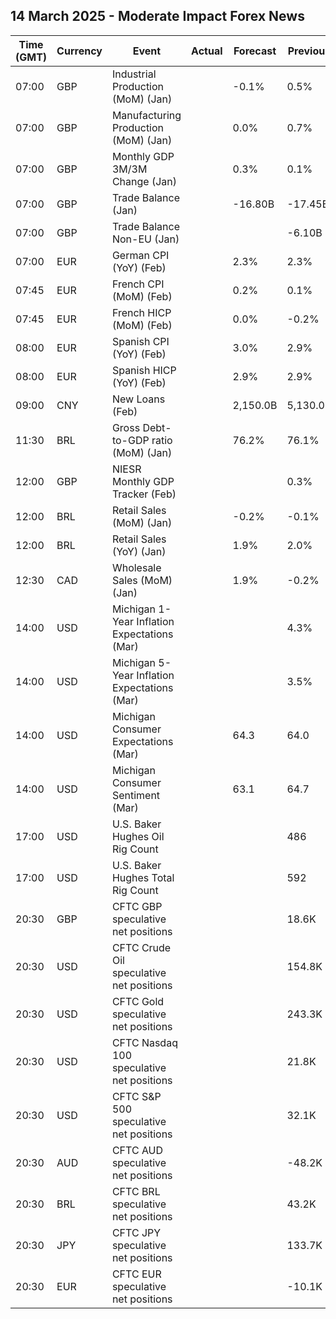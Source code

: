 ## 14 March 2025 - Moderate Impact Forex News

| Time (GMT) | Currency | Event | Actual | Forecast | Previous |
|------|----------|-------|--------|----------|----------|
| 07:00 | GBP | Industrial Production (MoM) (Jan) |  | -0.1% | 0.5% |
| 07:00 | GBP | Manufacturing Production (MoM) (Jan) |  | 0.0% | 0.7% |
| 07:00 | GBP | Monthly GDP 3M/3M Change (Jan) |  | 0.3% | 0.1% |
| 07:00 | GBP | Trade Balance (Jan) |  | -16.80B | -17.45B |
| 07:00 | GBP | Trade Balance Non-EU (Jan) |  |  | -6.10B |
| 07:00 | EUR | German CPI (YoY) (Feb) |  | 2.3% | 2.3% |
| 07:45 | EUR | French CPI (MoM) (Feb) |  | 0.2% | 0.1% |
| 07:45 | EUR | French HICP (MoM) (Feb) |  | 0.0% | -0.2% |
| 08:00 | EUR | Spanish CPI (YoY) (Feb) |  | 3.0% | 2.9% |
| 08:00 | EUR | Spanish HICP (YoY) (Feb) |  | 2.9% | 2.9% |
| 09:00 | CNY | New Loans (Feb) |  | 2,150.0B | 5,130.0B |
| 11:30 | BRL | Gross Debt-to-GDP ratio (MoM) (Jan) |  | 76.2% | 76.1% |
| 12:00 | GBP | NIESR Monthly GDP Tracker (Feb) |  |  | 0.3% |
| 12:00 | BRL | Retail Sales (MoM) (Jan) |  | -0.2% | -0.1% |
| 12:00 | BRL | Retail Sales (YoY) (Jan) |  | 1.9% | 2.0% |
| 12:30 | CAD | Wholesale Sales (MoM) (Jan) |  | 1.9% | -0.2% |
| 14:00 | USD | Michigan 1-Year Inflation Expectations (Mar) |  |  | 4.3% |
| 14:00 | USD | Michigan 5-Year Inflation Expectations (Mar) |  |  | 3.5% |
| 14:00 | USD | Michigan Consumer Expectations (Mar) |  | 64.3 | 64.0 |
| 14:00 | USD | Michigan Consumer Sentiment (Mar) |  | 63.1 | 64.7 |
| 17:00 | USD | U.S. Baker Hughes Oil Rig Count |  |  | 486 |
| 17:00 | USD | U.S. Baker Hughes Total Rig Count |  |  | 592 |
| 20:30 | GBP | CFTC GBP speculative net positions |  |  | 18.6K |
| 20:30 | USD | CFTC Crude Oil speculative net positions |  |  | 154.8K |
| 20:30 | USD | CFTC Gold speculative net positions |  |  | 243.3K |
| 20:30 | USD | CFTC Nasdaq 100 speculative net positions |  |  | 21.8K |
| 20:30 | USD | CFTC S&P 500 speculative net positions |  |  | 32.1K |
| 20:30 | AUD | CFTC AUD speculative net positions |  |  | -48.2K |
| 20:30 | BRL | CFTC BRL speculative net positions |  |  | 43.2K |
| 20:30 | JPY | CFTC JPY speculative net positions |  |  | 133.7K |
| 20:30 | EUR | CFTC EUR speculative net positions |  |  | -10.1K |
